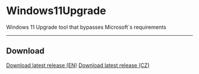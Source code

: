 # Windows11Upgrade
Windows 11 Upgrade tool that bypasses Microsoft´s requirements

----
## Download
[Download latest release (EN)](https://github.com/coofcookie/Windows11Upgrade/releases/download/1.0.0/Windows11Upgrade_EN.zip)
[Download latest release (CZ)](https://github.com/coofcookie/Windows11Upgrade/releases/download/1.0.0/Windows11Upgrade_CZ.zip)
